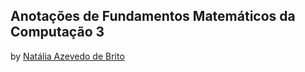 ## Anotações de Fundamentos Matemáticos da Computação 3
by [Natália Azevedo de Brito](https://github.com/bnatalha)
